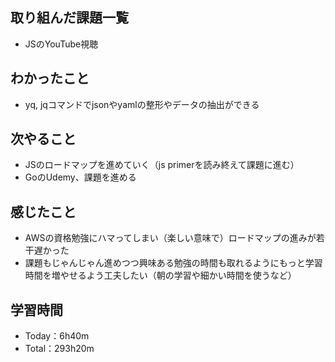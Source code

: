 ## 取り組んだ課題一覧
- JSのYouTube視聴

## わかったこと
- yq, jqコマンドでjsonやyamlの整形やデータの抽出ができる

## 次やること
- JSのロードマップを進めていく（js primerを読み終えて課題に進む）
- GoのUdemy、課題を進める

## 感じたこと
- AWSの資格勉強にハマってしまい（楽しい意味で）ロードマップの進みが若干遅かった
- 課題もじゃんじゃん進めつつ興味ある勉強の時間も取れるようにもっと学習時間を増やせるよう工夫したい（朝の学習や細かい時間を使うなど）

## 学習時間　
- Today：6h40m
- Total：293h20m
